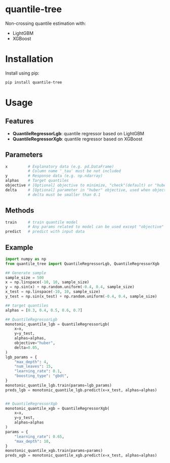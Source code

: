 # quantile-tree

Non-crossing quantile estimation with:
- LightGBM
- XGBoost

# Installation
Install using pip:
```bash
pip install quantile-tree
```

# Usage
## Features
- **QuantileRegressorLgb**: quantile regressor based on LightGBM
- **QuantileRegressorXgb**: quantile regressor based on XGBoost

## Parameters
```python
x         # Explanatory data (e.g. pd.DataFrame)
          # Column name '_tau' must be not included
y         # Response data (e.g. np.ndarray)
alphas    # Target quantiles
objective # [Optional] objective to minimize, "check"(default) or "huber"
delta     # [Optional] parameter in "huber" objective, used when objective == "huber"
          # delta must be smaller than 0.1
```
## Methods
```python
train     # train quantile model
          # Any params related to model can be used except "objective"
predict   # predict with input data
```

## Example
```python
import numpy as np
from quantile_tree import QuantileRegressorLgb, QuantileRegressorXgb

## Generate sample
sample_size = 500
x = np.linspace(-10, 10, sample_size)
y = np.sin(x) + np.random.uniform(-0.4, 0.4, sample_size)
x_test = np.linspace(-10, 10, sample_size)
y_test = np.sin(x_test) + np.random.uniform(-0.4, 0.4, sample_size)

## target quantiles
alphas = [0.3, 0.4, 0.5, 0.6, 0.7]

## QuantileRegressorLgb
monotonic_quantile_lgb = QuantileRegressorLgb(
    x=x,
    y=y_test,
    alphas=alphas,
    objective="huber",
    delta=0.05,
)
lgb_params = {
    "max_depth": 4,
    "num_leaves": 15,
    "learning_rate": 0.1,
    "boosting_type": "gbdt",
}
monotonic_quantile_lgb.train(params=lgb_params)
preds_lgb = monotonic_quantile_lgb.predict(x=x_test, alphas=alphas)


## QuantileRegressorXgb
monotonic_quantile_xgb = QuantileRegressorXgb(
    x=x,
    y=y_test,
    alphas=alphas
)
params = {
    "learning_rate": 0.65,
    "max_depth": 10,
}
monotonic_quantile_xgb.train(params=params)
preds_xgb = monotonic_quantile_xgb.predict(x=x_test, alphas=alphas)
```
